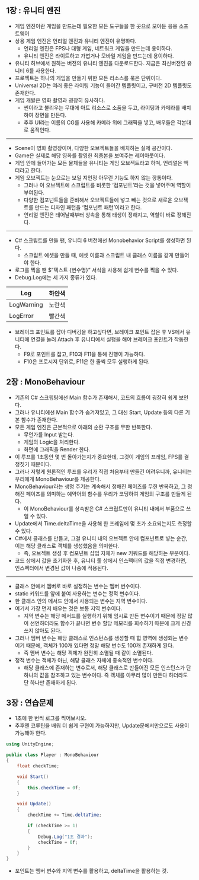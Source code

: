 ## 1장 : 유니티 엔진

- 게임 엔진이란 게임을 만드는데 필요한 모든 도구들을 한 곳으로 모아둔 응용 소프트웨어
- 상용 게임 엔진은 언리얼 엔진과 유니티 엔진이 유명하다.
    - 언리얼 엔진은 FPS나 대형 게임, 네트워크 게임을 만드는데 용이하다.
    - 유니티 엔진은 라이트하고 가볍거나 모바일 게임을 만드는데 용이하다.
- 유니티 허브에서 원하는 버전의 유니티 엔진을 다운로드한다. 지금은 최신버전인 유니티 6를 사용한다.
- 프로젝트는 하나의 게임을 만들기 위한 모든 리소스를 묶은 단위이다.
- Universal 2D는 여러 좋은 라이팅 기능이 들어간 템플릿이고, 구버전 2D 템플릿도 존재한다.
- 게임 개발은 영화 촬영과 굉장히 유사하다.
    - 씬이라고 불리우는 무대에 아트 리소스로 소품을 두고, 라이팅과 카메라를 배치하여 장면을 만든다.
    - 추후 UI라는 이름의 CG를 사용해 카메라 위에 그래픽을 넣고, 배우들은 각본대로 움직인다.

---

- Scene이 영화 촬영장이며, 다양한 오브젝트들을 배치하는 실제 공간이다.
- Game은 실제로 해당 영화를 촬영한 최종본을 보여주는 레이아웃이다.
- 게임 안에 들어가는 모든 물체들을 유니티는 게임 오브젝트라고 하며, 언리얼은 액터라고 한다.
- 게임 오브젝트는 눈으로는 보일 지언정 아무런 기능도 하지 않는 깡통이다.
    - 그러나 이 오브젝트에 스크립트를 비롯한 ‘컴포넌트’라는 것을 넣어주며 역할이 부여된다.
    - 다양한 컴포넌트들을 준비해서 오브젝트들에 넣고 빼는 것으로 새로운 오브젝트를 만드는 디자인 패턴을 ‘컴포넌트 패턴’이라고 한다.
    - 언리얼 엔진은 태어날때부터 상속을 통해 태생이 정해지고, 역할이 바로 정해진다.
---

- C# 스크립트를 만들 땐, 유니티 6 버전에선 Monobehavior Script를 생성하면 된다.
    - 스크립트 에셋을 만들 때, 에셋 이름과 스크립트 내 클래스 이름을 같게 만들어야 한다.
- 로그를 찍을 땐 $”텍스트 {변수명}” 서식을 사용해 쉽게 변수를 찍을 수 있다.
- Debug.Log에는 세 가지 종류가 있다.

| Log | 하얀색 |
| --- | --- |
| LogWarning | 노란색 |
| LogError | 빨간색 |
- 브레이크 포인트를 잡아 디버깅을 하고싶다면, 브레이크 포인트 잡은 후 VS에서 유니티에 연결을 눌러 Attach 후 유니티에서 실행을 해야 브레이크 포인트가 작동한다.
    - F9로 포인트를 잡고, F10과 F11을 통해 진행이 가능하다.
    - F10은 프로시저 단위로, F11은 한 줄씩 모두 실행하게 된다.

## 2장 : MonoBehaviour

- 기존의 C# 스크립팅에선 Main 함수가 존재해서, 코드의 흐름이 굉장히 쉽게 보인다.
- 그러나 유니티에선 Main 함수가 숨겨져있고, 그 대신 Start, Update 등의 다른 기본 함수가 존재한다.
- 모든 게임 엔진은 근본적으로 아래의 순환 구조를 무한 반복한다.
    - 무언가를 Input 받는다.
    - 게임의 Logic을 처리한다.
    - 화면에 그래픽을 Render 한다.
- 이 루프를 1초동안 몇 번 돌아가는지가 중요한데, 그것이 게임의 프레임, FPS를 결정짓기 때문이다.
- 그러나 저렇게 원론적인 루프를 우리가 직접 처음부터 만들긴 어려우니까, 유니티는 우리에게 MonoBehaviour를 제공한다.
- MonoBehaviour라는 생명 주기는 계속해서 정해진 페이즈를 무한 반복하고, 그 정해진 페이즈를 의미하는 예약어의 함수를 우리가 코딩하여 게임의 구조를 만들게 된다.
    - 이 MonoBehaviour를 상속받은 C# 스크립트만이 유니티 내에서 부품으로 쓰일 수 있다.
- Update에서 Time.deltaTime을 사용해 한 프레임에 몇 초가 소요되는지도 측정할 수 있다.
- C#에서 클래스를 만들고, 그걸 유니티 내의 오브젝트 안에 컴포넌트로 넣는 순간, 이는 해당 클래스로 객체를 생성했음을 의미한다.
    - 즉, 오브젝트 생성 후 컴포넌트 삽입 자체가 new 키워드를 해당하는 부분이다.
- 코드 상에서 값을 초기화한 후, 유니티 툴 상에서 인스펙터의 값을 직접 변경하면, 인스펙터에서 변경된 값이 나중에 적용된다.
---

- 클래스 안에서 멤버로 바로 설정하는 변수는 멤버 변수이다.
- static 키워드를 앞에 붙여 사용하는 변수는 정적 변수이다.
- 한 클래스 안의 메서드 안에서 사용되는 변수는 지역 변수이다.
- 여기서 가장 먼저 배우는 것은 보통 지역 변수이다.
    - 지역 변수는 해당 메서드를 실행하기 위해 임시로 만든 변수이기 때문에 정말 많이 선언하더라도 함수가 끝나면 변수 할당 메모리를 회수하기 때문에 크게 신경쓰지 않아도 된다.
- 그러나 멤버 변수는 해당 클래스로 인스턴스를 생성할 때 힙 영역에 생성되는 변수이기 때문에, 객체가 100개 있다면 정말 해당 변수도 100개 존재하게 된다.
    - 즉 멤버 변수는 해당 객체가 완전히 소멸될 때 같이 소멸된다.
- 정적 변수는 객체가 아닌, 해당 클래스 자체에 종속적인 변수이다.
    - 해당 클래스에 존재하는 변수로서, 해당 클래스로 만들어진 모든 인스턴스가 단 하나의 값을 참조하고 있는 변수이다. 즉 객체를 아무리 많이 만든다 하더라도 단 하나만 존재하게 된다.
## 3장 : 연습문제

- 1초에 한 번씩 로그를 찍어보시오.
- 추후엔 코루틴을 배워 더 쉽게 구현이 가능하지만, Update문에서만으로도 사용이 가능해야 한다.

```csharp
using UnityEngine;

public class Player : MonoBehaviour
{
    float checkTime;

    void Start()
    {
        this.checkTime = 0f;
    }

    void Update()
    {
        checkTime += Time.deltaTime;

        if (checkTime >= 1)
        {
            Debug.Log("1초 경과");
            checkTime = 0f;
        }
    }
}
```

- 포인트는 멤버 변수와 지역 변수를 활용하고, deltaTime을 활용하는 것.